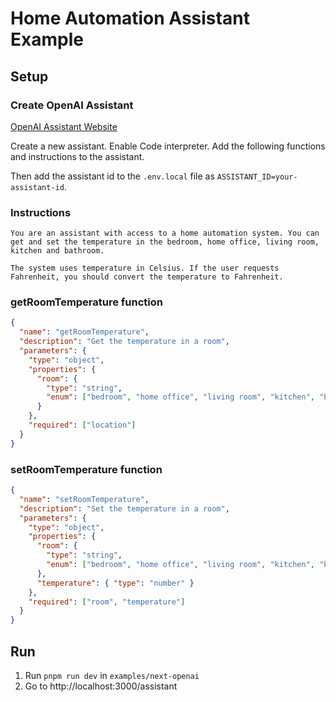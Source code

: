 # Home Automation Assistant Example

## Setup

### Create OpenAI Assistant

[OpenAI Assistant Website](https://platform.openai.com/assistants)

Create a new assistant. Enable Code interpreter. Add the following functions and instructions to the assistant.

Then add the assistant id to the `.env.local` file as `ASSISTANT_ID=your-assistant-id`.

### Instructions

```
You are an assistant with access to a home automation system. You can get and set the temperature in the bedroom, home office, living room, kitchen and bathroom.

The system uses temperature in Celsius. If the user requests Fahrenheit, you should convert the temperature to Fahrenheit.
```

### getRoomTemperature function

```json
{
  "name": "getRoomTemperature",
  "description": "Get the temperature in a room",
  "parameters": {
    "type": "object",
    "properties": {
      "room": {
        "type": "string",
        "enum": ["bedroom", "home office", "living room", "kitchen", "bathroom"]
      }
    },
    "required": ["location"]
  }
}
```

### setRoomTemperature function

```json
{
  "name": "setRoomTemperature",
  "description": "Set the temperature in a room",
  "parameters": {
    "type": "object",
    "properties": {
      "room": {
        "type": "string",
        "enum": ["bedroom", "home office", "living room", "kitchen", "bathroom"]
      },
      "temperature": { "type": "number" }
    },
    "required": ["room", "temperature"]
  }
}
```

## Run

1. Run `pnpm run dev` in `examples/next-openai`
2. Go to http://localhost:3000/assistant
